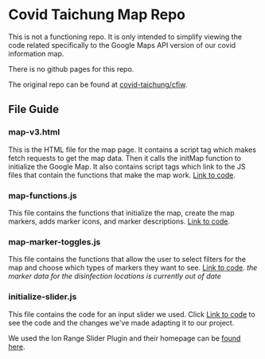 # Covid Taichung Map Repo
This is not a functioning repo. It is only intended to simplify viewing the code
related specifically to the Google Maps API version of our covid information map.

There is no github pages for this repo.

The original repo can be found at [covid-taichung/cfiw](https://github.com/Covid-Taichung/cfiw).

## File Guide

### map-v3.html
This is the HTML file for the map page. It contains a script tag which makes fetch requests to get the map data. Then it calls the initMap function to initialize the Google Map. It also contains script tags which link to the JS files that contain the functions that make the map work. [Link to code](https://github.com/markoco14/covid-taichung-map-repo/blob/main/map-v3.html).

### map-functions.js
This file contains the functions that initialize the map, create the map markers, adds marker icons, and marker descriptions. [Link to code](https://github.com/markoco14/covid-taichung-map-repo/blob/main/map/map-functions.js).

### map-marker-toggles.js
This file contains the functions that allow the user to select filters for the map and choose which types of markers they want to see. [Link to code](https://github.com/markoco14/covid-taichung-map-repo/blob/main/map/map-marker-toggles.js).
*the marker data for the disinfection locations is currently out of date*

### initialize-slider.js
This file contains the code for an input slider we used. Click [Link to code](https://github.com/markoco14/covid-taichung-map-repo/blob/main/map/initialize-slider.js) to see the code and the changes we've made adapting it to our project. 

We used the Ion Range Slider Plugin and their homepage can be [found here](http://ionden.com/a/plugins/ion.rangeSlider/). 
 

